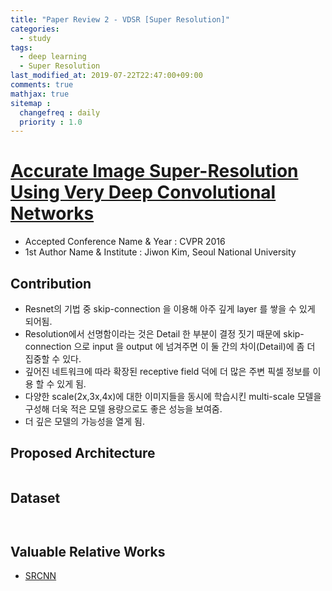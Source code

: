 ```yaml
---
title: "Paper Review 2 - VDSR [Super Resolution]"
categories:
  - study
tags:
  - deep learning
  - Super Resolution
last_modified_at: 2019-07-22T22:47:00+09:00
comments: true
mathjax: true
sitemap :
  changefreq : daily
  priority : 1.0
---
```



# [Accurate Image Super-Resolution Using Very Deep Convolutional Networks](https://arxiv.org/pdf/1511.04587v2.pdf)

- Accepted Conference Name & Year : CVPR 2016
- 1st Author Name & Institute : Jiwon Kim, Seoul National University

## Contribution

- Resnet의 기법 중 skip-connection 을 이용해 아주 깊게 layer 를 쌓을 수 있게 되어됨.
- Resolution에서 선명함이라는 것은 Detail 한 부분이 결정 짓기 때문에 skip-connection 으로 input 을 output 에 넘겨주면 이 둘 간의 차이(Detail)에 좀 더 집중할 수 있다.
- 깊어진 네트워크에 따라 확장된 receptive field 덕에 더 많은 주변 픽셀 정보를 이용 할 수 있게 됨.
- 다양한 scale(2x,3x,4x)에 대한 이미지들을 동시에 학습시킨 multi-scale 모델을 구성해 더욱 적은 모델 용량으로도 좋은 성능을 보여줌.
- 더 깊은 모델의 가능성을 열게 됨.

## Proposed Architecture

<figure class="align-center">
  <img src="{{ site.url }}{{ site.baseurl }}/assets/post_images/2019-07-22-Paper-Review-2-VDSR-Super-Resolution/Untitled-b567e118-f2ae-4859-9f12-5926cdeb84cb.png" alt="">
</figure> 

## Dataset
<figure class="align-center">
  <img src="{{ site.url }}{{ site.baseurl }}/assets/post_images/2019-07-22-Paper-Review-2-VDSR-Super-Resolution/Untitled-bd8eb022-47fe-41ae-8597-7396aee7dcc0.png" alt="">
</figure> 

<figure class="align-center">
  <img src="{{ site.url }}{{ site.baseurl }}/assets/post_images/2019-07-22-Paper-Review-2-VDSR-Super-Resolution/Untitled-fc2f199c-011b-479e-8227-7d4d7f47831f.png" alt="">
</figure> 

## Valuable Relative Works

- [SRCNN](https://arxiv.org/pdf/1501.00092.pdf)
